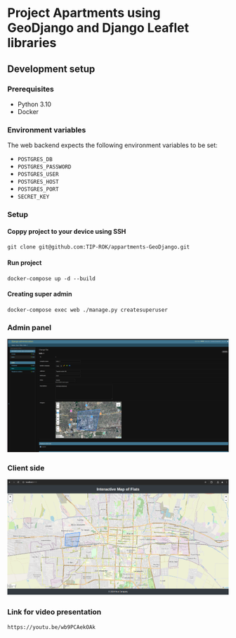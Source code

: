 # Project Apartments using GeoDjango and Django Leaflet libraries

## Development setup
### Prerequisites

- Python 3.10
- Docker

### Environment variables

The web backend expects the following environment variables to be set:
- `POSTGRES_DB`
- `POSTGRES_PASSWORD`
- `POSTGRES_USER`
- `POSTGRES_HOST`
- `POSTGRES_PORT`
- `SECRET_KEY`

### Setup
#### Coppy project to your device using SSH
```
git clone git@github.com:TIP-ROK/appartments-GeoDjango.git
```
#### Run project
```
docker-compose up -d --build
```
#### Creating super admin
```
docker-compose exec web ./manage.py createsuperuser
```
### Admin panel
![img.png](readme-images/img.png)

### Client side
![img.png](readme-images/client-side.png)

### Link for video presentation
```commandline
https://youtu.be/wb9PCAekOAk
```
